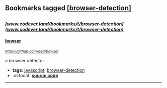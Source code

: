## Bookmarks tagged [[browser-detection]](https://www.codever.land/search?q=[browser-detection])

_<sup><sup>[www.codever.land/bookmarks/t/browser-detection](www.codever.land/bookmarks/t/browser-detection)</sup></sup>_
---
#### [bowser](https://github.com/ded/bowser)
_<sup>https://github.com/ded/bowser</sup>_

a browser detector
* **tags**: [javascript](../tagged/javascript.md), [browser-detection](../tagged/browser-detection.md)
* :octocat: **[source code](https://github.com/ded/bowser)**
---
